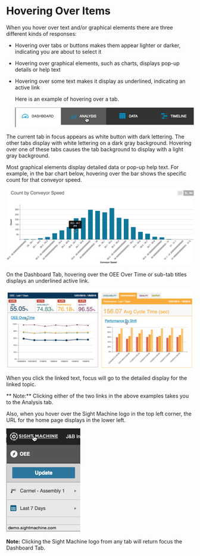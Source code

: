 # Hovering Over Items

When you hover over text and\/or graphical elements there are three different kinds of responses:

* Hovering over tabs or buttons makes them appear lighter or darker, indicating you are about to select it
* Hovering over graphical elements, such as charts, displays pop-up details or help text
* Hovering over some text makes it display as underlined, indicating an active link

  Here is an example of hovering over a tab. 

  ![](/assets/hoverExample7_24_161.png)


 The current tab in focus appears as white button with dark lettering. The other tabs display with white lettering on a dark gray background. Hovering over one of these tabs causes the tab background to display with a light gray background.



Most graphical elements display detailed data or pop-up help text. For example, in the bar chart below, hovering over the bar shows the specific count for that conveyor speed.

![](/generalNavigation/hoverGraphicDetailE.png)

On the Dashboard Tab, hovering over the OEE Over Time or sub-tab titles displays an underlined active link. 

![](hoverActiveLinksE.png)

When you click the linked text, focus will go to the detailed display for the linked topic.

** Note:** Clicking either of the two links in the above examples takes you to the Analysis tab.

Also, when you hover over the Sight Machine logo in the top left corner, the URL for the home page displays in the lower left.

![](hoverSightMachineLogoE.png)

**Note:** Clicking the Sight Machine logo from any tab will return focus the Dashboard Tab.

